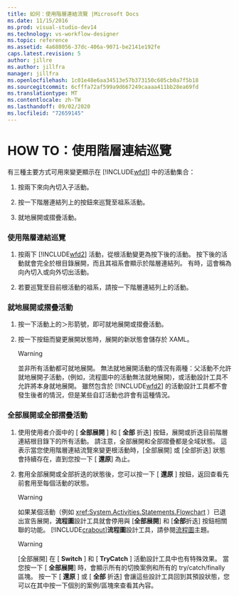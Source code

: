 ```yaml
---
title: 如何：使用階層連結流覽 |Microsoft Docs
ms.date: 11/15/2016
ms.prod: visual-studio-dev14
ms.technology: vs-workflow-designer
ms.topic: reference
ms.assetid: 4a688056-37dc-406a-9071-be2141e192fe
caps.latest.revision: 5
author: jillre
ms.author: jillfra
manager: jillfra
ms.openlocfilehash: 1c01e48e6aa34513e57b373150c605cb0a7f5b18
ms.sourcegitcommit: 6cfffa72af599a9d667249caaaa411bb28ea69fd
ms.translationtype: MT
ms.contentlocale: zh-TW
ms.lasthandoff: 09/02/2020
ms.locfileid: "72659145"
---
```

# <a name="how-to-use-breadcrumb-navigation"></a>HOW TO：使用階層連結巡覽
有三種主要方式可用來變更顯示在 [!INCLUDE[wfd1](../includes/wfd1-md.md)] 中的活動集合：

1. 按兩下來向內切入子活動。

2. 按一下階層連結列上的按鈕來巡覽至祖系活動。

3. 就地展開或摺疊活動。

### <a name="using-breadcrumb-navigation"></a>使用階層連結巡覽

1. 按兩下 [!INCLUDE[wfd2](../includes/wfd2-md.md)] 活動，從根活動變更為按下後的活動。 按下後的活動就會完全於根目錄展開，而且其祖系會顯示於階層連結列。 有時，這會稱為向內切入或向外切出活動。

2. 若要巡覽至目前根活動的祖系，請按一下階層連結列上的活動。

### <a name="expanding-or-collapsing-an-activity-in-place"></a>就地展開或摺疊活動

1. 按一下活動上的＞形箭號，即可就地展開或摺疊活動。

2. 按一下按鈕而變更展開狀態時，展開的新狀態會儲存於 XAML。

    > [!WARNING]
    > 並非所有活動都可就地展開。 無法就地展開活動的情況有兩種：父活動不允許就地展開子活動，(例如，流程圖中的活動無法就地展開)，或活動設計工具不允許將本身就地展開。 雖然包含於 [!INCLUDE[wfd2](../includes/wfd2-md.md)] 的活動設計工具都不會發生後者的情況，但是某些自訂活動也許會有這種情況。

### <a name="expanding-all-or-collapsing-all-activities"></a>全部展開或全部摺疊活動

1. 使用使用者介面中的 [ **全部展開** ] 和 [ **全部** 折迭] 按鈕，展開或折迭目前階層連結根目錄下的所有活動。 請注意，全部展開和全部摺疊都是全域狀態。 這表示當您使用階層連結流覽來變更根活動時，[全部展開] 或 [全部折迭] 狀態會持續存在，直到您按一下 [ **還原**] 為止。

2. 套用全部展開或全部折迭的狀態後，您可以按一下 [ **還原** ] 按鈕，返回查看先前套用至每個活動的狀態。

    > [!WARNING]
    > 如果某個活動（例如 <xref:System.Activities.Statements.Flowchart> ）已退出宣告展開，**流程圖**設計工具就會停用與 [**全部展開**] 和 [**全部**折迭] 按鈕相關聯的功能。 [!INCLUDE[crabout](../includes/crabout-md.md)]**流程圖**設計工具，請參閱[流程圖](../workflow-designer/flowchart-activity-designer.md)主題。

    > [!WARNING]
    > [全部展開] 在 [ **Switch** ] 和 [ **TryCatch** ] 活動設計工具中也有特殊效果。 當您按一下 [ **全部展開**] 時，會顯示所有的切換案例和所有的 try/catch/finally 區塊。 按一下 [ **還原** ] 或 [ **全部** 折迭] 會讓這些設計工具回到其預設狀態，您可以在其中按一下個別的案例/區塊來查看其內容。